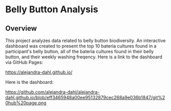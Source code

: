 # Belly Button Analysis

## Overview

This project analyzes data related to belly button biodiversity. An interactive dashboard was created to present the top 10 bateria cultures found in a participant's belly button, all of the bateria cultures found in their belly button, and  their weekly washing freqency. Here is a link to the dashboard via GitHub Pages:
 
 <https://alejandra-dahl.github.io/>

 Here is the dashboard:
 
 https://github.com/alejandra-dahl/alejandra-dahl.github.io/blob/eff3465948a00ee95132879cec268a9e036b1847/git%20hub%20page.png
 

